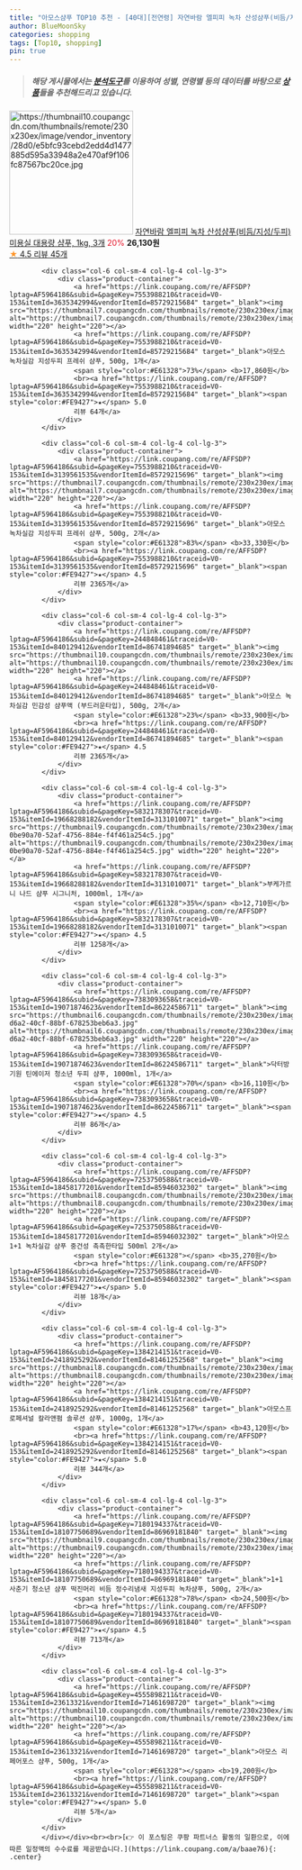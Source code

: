 ```yaml
---
title: "아모스샴푸 TOP10 추천 - [40대][전연령] 자연바람 엘피피 녹차 산성샴푸(비듬/지성/두피)미용실 대용량 샴푸, 1kg, 3개"
author: BlueMoonSky
categories: shopping
tags: [Top10, shopping]
pin: true
---
```


> ##### 해당 게시물에서는 [**분석도구**](https://itemscout.io/)를 이용하여 **성별**, **연령별** 등의 데이터를 바탕으로 [**상품**](https://link.coupang.com/a/baae76)들을 추천해드리고 있습니다.
<div class="container"><div class="row">
            <div class="col-6 col-sm-4 col-lg-4 col-lg-3">
                <div class="product-container">
                    <a href="https://link.coupang.com/re/AFFSDP?lptag=AF5964186&subid=&pageKey=5449884317&traceid=V0-153&itemId=8313747615&vendorItemId=75601621721" target="_blank"><img src="https://thumbnail10.coupangcdn.com/thumbnails/remote/230x230ex/image/vendor_inventory/28d0/e5bfc93cebd2edd4d1477885d595a33948a2e470af9f106fc87567bc20ce.jpg" alt="https://thumbnail10.coupangcdn.com/thumbnails/remote/230x230ex/image/vendor_inventory/28d0/e5bfc93cebd2edd4d1477885d595a33948a2e470af9f106fc87567bc20ce.jpg" width="220" height="220"></a>
                    <a href="https://link.coupang.com/re/AFFSDP?lptag=AF5964186&subid=&pageKey=5449884317&traceid=V0-153&itemId=8313747615&vendorItemId=75601621721" target="_blank">자연바람 엘피피 녹차 산성샴푸(비듬/지성/두피)미용실 대용량 샴푸, 1kg, 3개</a>
                    <span style="color:#E61328">20%</span> <b>26,130원</b>
                    <br><a href="https://link.coupang.com/re/AFFSDP?lptag=AF5964186&subid=&pageKey=5449884317&traceid=V0-153&itemId=8313747615&vendorItemId=75601621721" target="_blank"><span style="color:#FE9427">★</span> 4.5
                    리뷰 45개</a>
                </div>
            </div>
            
            <div class="col-6 col-sm-4 col-lg-4 col-lg-3">
                <div class="product-container">
                    <a href="https://link.coupang.com/re/AFFSDP?lptag=AF5964186&subid=&pageKey=7553988210&traceid=V0-153&itemId=3635342994&vendorItemId=85729215684" target="_blank"><img src="https://thumbnail7.coupangcdn.com/thumbnails/remote/230x230ex/image/vendor_inventory/1122/9773acec10e4dfa8744aab64152bcf87dcc95689fc29cb8e65d9ff853775.jpg" alt="https://thumbnail7.coupangcdn.com/thumbnails/remote/230x230ex/image/vendor_inventory/1122/9773acec10e4dfa8744aab64152bcf87dcc95689fc29cb8e65d9ff853775.jpg" width="220" height="220"></a>
                    <a href="https://link.coupang.com/re/AFFSDP?lptag=AF5964186&subid=&pageKey=7553988210&traceid=V0-153&itemId=3635342994&vendorItemId=85729215684" target="_blank">아모스 녹차실감 지성두피 프레쉬 샴푸, 500g, 1개</a>
                    <span style="color:#E61328">73%</span> <b>17,860원</b>
                    <br><a href="https://link.coupang.com/re/AFFSDP?lptag=AF5964186&subid=&pageKey=7553988210&traceid=V0-153&itemId=3635342994&vendorItemId=85729215684" target="_blank"><span style="color:#FE9427">★</span> 5.0
                    리뷰 64개</a>
                </div>
            </div>
            
            <div class="col-6 col-sm-4 col-lg-4 col-lg-3">
                <div class="product-container">
                    <a href="https://link.coupang.com/re/AFFSDP?lptag=AF5964186&subid=&pageKey=7553988210&traceid=V0-153&itemId=3139561535&vendorItemId=85729215696" target="_blank"><img src="https://thumbnail7.coupangcdn.com/thumbnails/remote/230x230ex/image/vendor_inventory/1122/9773acec10e4dfa8744aab64152bcf87dcc95689fc29cb8e65d9ff853775.jpg" alt="https://thumbnail7.coupangcdn.com/thumbnails/remote/230x230ex/image/vendor_inventory/1122/9773acec10e4dfa8744aab64152bcf87dcc95689fc29cb8e65d9ff853775.jpg" width="220" height="220"></a>
                    <a href="https://link.coupang.com/re/AFFSDP?lptag=AF5964186&subid=&pageKey=7553988210&traceid=V0-153&itemId=3139561535&vendorItemId=85729215696" target="_blank">아모스 녹차실감 지성두피 프레쉬 샴푸, 500g, 2개</a>
                    <span style="color:#E61328">83%</span> <b>33,330원</b>
                    <br><a href="https://link.coupang.com/re/AFFSDP?lptag=AF5964186&subid=&pageKey=7553988210&traceid=V0-153&itemId=3139561535&vendorItemId=85729215696" target="_blank"><span style="color:#FE9427">★</span> 4.5
                    리뷰 2365개</a>
                </div>
            </div>
            
            <div class="col-6 col-sm-4 col-lg-4 col-lg-3">
                <div class="product-container">
                    <a href="https://link.coupang.com/re/AFFSDP?lptag=AF5964186&subid=&pageKey=244848461&traceid=V0-153&itemId=840129412&vendorItemId=86741894685" target="_blank"><img src="https://thumbnail10.coupangcdn.com/thumbnails/remote/230x230ex/image/vendor_inventory/ce53/e1b8459ac5ed3f35c9ac1d9864aebae4c1145735db4889695a2c56f9d0ac.jpg" alt="https://thumbnail10.coupangcdn.com/thumbnails/remote/230x230ex/image/vendor_inventory/ce53/e1b8459ac5ed3f35c9ac1d9864aebae4c1145735db4889695a2c56f9d0ac.jpg" width="220" height="220"></a>
                    <a href="https://link.coupang.com/re/AFFSDP?lptag=AF5964186&subid=&pageKey=244848461&traceid=V0-153&itemId=840129412&vendorItemId=86741894685" target="_blank">아모스 녹차실감 민감성 샴푸액 (부드러운타입), 500g, 2개</a>
                    <span style="color:#E61328">23%</span> <b>33,900원</b>
                    <br><a href="https://link.coupang.com/re/AFFSDP?lptag=AF5964186&subid=&pageKey=244848461&traceid=V0-153&itemId=840129412&vendorItemId=86741894685" target="_blank"><span style="color:#FE9427">★</span> 4.5
                    리뷰 2365개</a>
                </div>
            </div>
            
            <div class="col-6 col-sm-4 col-lg-4 col-lg-3">
                <div class="product-container">
                    <a href="https://link.coupang.com/re/AFFSDP?lptag=AF5964186&subid=&pageKey=5832178307&traceid=V0-153&itemId=19668288182&vendorItemId=3131010071" target="_blank"><img src="https://thumbnail9.coupangcdn.com/thumbnails/remote/230x230ex/image/retail/images/8937584125060501-0be90a70-52af-4756-884e-f4f461a254c5.jpg" alt="https://thumbnail9.coupangcdn.com/thumbnails/remote/230x230ex/image/retail/images/8937584125060501-0be90a70-52af-4756-884e-f4f461a254c5.jpg" width="220" height="220"></a>
                    <a href="https://link.coupang.com/re/AFFSDP?lptag=AF5964186&subid=&pageKey=5832178307&traceid=V0-153&itemId=19668288182&vendorItemId=3131010071" target="_blank">부케가르니 나드 샴푸 시그니처, 1000ml, 1개</a>
                    <span style="color:#E61328">35%</span> <b>12,710원</b>
                    <br><a href="https://link.coupang.com/re/AFFSDP?lptag=AF5964186&subid=&pageKey=5832178307&traceid=V0-153&itemId=19668288182&vendorItemId=3131010071" target="_blank"><span style="color:#FE9427">★</span> 4.5
                    리뷰 1258개</a>
                </div>
            </div>
            
            <div class="col-6 col-sm-4 col-lg-4 col-lg-3">
                <div class="product-container">
                    <a href="https://link.coupang.com/re/AFFSDP?lptag=AF5964186&subid=&pageKey=7383093658&traceid=V0-153&itemId=19071874623&vendorItemId=86224586711" target="_blank"><img src="https://thumbnail6.coupangcdn.com/thumbnails/remote/230x230ex/image/retail/images/2023/06/09/10/2/02c668d7-d6a2-40cf-88bf-678253beb6a3.jpg" alt="https://thumbnail6.coupangcdn.com/thumbnails/remote/230x230ex/image/retail/images/2023/06/09/10/2/02c668d7-d6a2-40cf-88bf-678253beb6a3.jpg" width="220" height="220"></a>
                    <a href="https://link.coupang.com/re/AFFSDP?lptag=AF5964186&subid=&pageKey=7383093658&traceid=V0-153&itemId=19071874623&vendorItemId=86224586711" target="_blank">닥터방기원 틴에이저 청소년 두피 샴푸, 1000ml, 1개</a>
                    <span style="color:#E61328">70%</span> <b>16,110원</b>
                    <br><a href="https://link.coupang.com/re/AFFSDP?lptag=AF5964186&subid=&pageKey=7383093658&traceid=V0-153&itemId=19071874623&vendorItemId=86224586711" target="_blank"><span style="color:#FE9427">★</span> 4.5
                    리뷰 86개</a>
                </div>
            </div>
            
            <div class="col-6 col-sm-4 col-lg-4 col-lg-3">
                <div class="product-container">
                    <a href="https://link.coupang.com/re/AFFSDP?lptag=AF5964186&subid=&pageKey=7253750588&traceid=V0-153&itemId=18458177201&vendorItemId=85946032302" target="_blank"><img src="https://thumbnail8.coupangcdn.com/thumbnails/remote/230x230ex/image/vendor_inventory/d63b/d0466b8e7a53202459bccf6d0984114aa280a15ca2c944dc2514febbf13d.jpg" alt="https://thumbnail8.coupangcdn.com/thumbnails/remote/230x230ex/image/vendor_inventory/d63b/d0466b8e7a53202459bccf6d0984114aa280a15ca2c944dc2514febbf13d.jpg" width="220" height="220"></a>
                    <a href="https://link.coupang.com/re/AFFSDP?lptag=AF5964186&subid=&pageKey=7253750588&traceid=V0-153&itemId=18458177201&vendorItemId=85946032302" target="_blank">아모스1+1 녹차실감 샴푸 중건성 촉촉한타입 500ml 2개</a>
                    <span style="color:#E61328"></span> <b>35,270원</b>
                    <br><a href="https://link.coupang.com/re/AFFSDP?lptag=AF5964186&subid=&pageKey=7253750588&traceid=V0-153&itemId=18458177201&vendorItemId=85946032302" target="_blank"><span style="color:#FE9427">★</span> 5.0
                    리뷰 18개</a>
                </div>
            </div>
            
            <div class="col-6 col-sm-4 col-lg-4 col-lg-3">
                <div class="product-container">
                    <a href="https://link.coupang.com/re/AFFSDP?lptag=AF5964186&subid=&pageKey=1384214151&traceid=V0-153&itemId=2418925292&vendorItemId=81461252568" target="_blank"><img src="https://thumbnail8.coupangcdn.com/thumbnails/remote/230x230ex/image/vendor_inventory/f017/e8ff1572b9ac4d75575c7ef6335204d3e80ce93d378b305d8242088b794a.jpg" alt="https://thumbnail8.coupangcdn.com/thumbnails/remote/230x230ex/image/vendor_inventory/f017/e8ff1572b9ac4d75575c7ef6335204d3e80ce93d378b305d8242088b794a.jpg" width="220" height="220"></a>
                    <a href="https://link.coupang.com/re/AFFSDP?lptag=AF5964186&subid=&pageKey=1384214151&traceid=V0-153&itemId=2418925292&vendorItemId=81461252568" target="_blank">아모스프로페셔널 칼라앤펌 솔루션 샴푸, 1000g, 1개</a>
                    <span style="color:#E61328">17%</span> <b>43,120원</b>
                    <br><a href="https://link.coupang.com/re/AFFSDP?lptag=AF5964186&subid=&pageKey=1384214151&traceid=V0-153&itemId=2418925292&vendorItemId=81461252568" target="_blank"><span style="color:#FE9427">★</span> 5.0
                    리뷰 344개</a>
                </div>
            </div>
            
            <div class="col-6 col-sm-4 col-lg-4 col-lg-3">
                <div class="product-container">
                    <a href="https://link.coupang.com/re/AFFSDP?lptag=AF5964186&subid=&pageKey=7180194337&traceid=V0-153&itemId=18107750689&vendorItemId=86969181840" target="_blank"><img src="https://thumbnail9.coupangcdn.com/thumbnails/remote/230x230ex/image/vendor_inventory/401f/387b4dc30c9f6e563dd5a0372cd6767f7e95f3199d32d28aa8bdabdc0ffc.jpg" alt="https://thumbnail9.coupangcdn.com/thumbnails/remote/230x230ex/image/vendor_inventory/401f/387b4dc30c9f6e563dd5a0372cd6767f7e95f3199d32d28aa8bdabdc0ffc.jpg" width="220" height="220"></a>
                    <a href="https://link.coupang.com/re/AFFSDP?lptag=AF5964186&subid=&pageKey=7180194337&traceid=V0-153&itemId=18107750689&vendorItemId=86969181840" target="_blank">1+1 사춘기 청소년 샴푸 떡진머리 비듬 정수리냄새 지성두피 녹차샴푸, 500g, 2개</a>
                    <span style="color:#E61328">78%</span> <b>24,500원</b>
                    <br><a href="https://link.coupang.com/re/AFFSDP?lptag=AF5964186&subid=&pageKey=7180194337&traceid=V0-153&itemId=18107750689&vendorItemId=86969181840" target="_blank"><span style="color:#FE9427">★</span> 4.5
                    리뷰 713개</a>
                </div>
            </div>
            
            <div class="col-6 col-sm-4 col-lg-4 col-lg-3">
                <div class="product-container">
                    <a href="https://link.coupang.com/re/AFFSDP?lptag=AF5964186&subid=&pageKey=4555898211&traceid=V0-153&itemId=23613321&vendorItemId=71461698720" target="_blank"><img src="https://thumbnail10.coupangcdn.com/thumbnails/remote/230x230ex/image/vendor_inventory/9904/8f4a14b3427c65e4ce915f802028103d273f74418e2abbfd6aaf2e1723fe.jpg" alt="https://thumbnail10.coupangcdn.com/thumbnails/remote/230x230ex/image/vendor_inventory/9904/8f4a14b3427c65e4ce915f802028103d273f74418e2abbfd6aaf2e1723fe.jpg" width="220" height="220"></a>
                    <a href="https://link.coupang.com/re/AFFSDP?lptag=AF5964186&subid=&pageKey=4555898211&traceid=V0-153&itemId=23613321&vendorItemId=71461698720" target="_blank">아모스 리페어포스 샴푸, 500g, 1개</a>
                    <span style="color:#E61328"></span> <b>19,200원</b>
                    <br><a href="https://link.coupang.com/re/AFFSDP?lptag=AF5964186&subid=&pageKey=4555898211&traceid=V0-153&itemId=23613321&vendorItemId=71461698720" target="_blank"><span style="color:#FE9427">★</span> 5.0
                    리뷰 5개</a>
                </div>
            </div>
            </div></div><br><br>[👉 이 포스팅은 쿠팡 파트너스 활동의 일환으로, 이에 따른 일정액의 수수료를 제공받습니다.](https://link.coupang.com/a/baae76){: .center}
